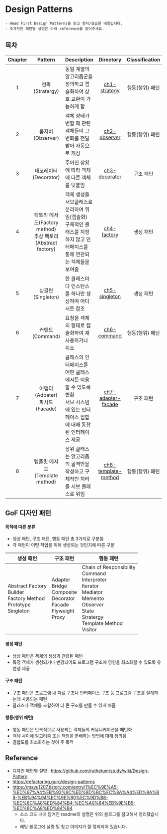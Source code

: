 # Design Patterns
```
- Head First Design Patterns을 읽고 정리/실습한 내용입니다.
- 추가적인 패턴별 설명은 아래 reference를 읽어주세요.
```

## 목차
| Chapter |                       Pattern                       | Description                                                             |            Directory             | Classification |
|:-------:|:---------------------------------------------------:|:------------------------------------------------------------------------|:--------------------------------:|:--------------:|
|    1    |                    전략(Stratergy)                    | 동일 계열의 알고리즘군을 정의하고 캡슐화하여 상호 교환이 가능하게 함                                  |  [ch1-strategy](./ch1-strategy)  |   행동(행위) 패턴    |
|    2    |                    옵저버(Observer)                    | 객체 상태가 변할 때 관련 객체들이 그 변화를 전달받아 자동으로 캐싱                                  |  [ch2-observer](./ch2-observer)  |   행동(행위) 패턴    |
|    3    |                  데코레이터(Decorator)                   | 주어진 상황에 따라 객체에 다른 객체를 덧붙임                                               | [ch3-decorator](./ch3-decorator) |     구조 패턴      |
|    4    | 팩토리 메서드(Factory method)<br>추상 팩토리(Abstract factory) | 객체 생성을 서브클래스로 분리하여 위임(캡슐화)<br>구체적인 클래스를 지정하지 않고 인터페이스를 통해 연관되는 객체들을 보여줌 |   [ch4-factory](./ch4-factory)   |     생성 패턴      |
|    5    |                   싱글턴(Singleton)                    | 한 클래스마다 인스턴스를 하나만 생성하여 어디서든 참조                                          | [ch5-singleton](./ch5-singleton) |     생성 패턴      |
|    6    |                    커맨드(Command)                     | 요청을 객체의 형태로 캡슐화하여 재사용하거나 취소                                                                        |   [ch6-command](./ch6-command)   |   행동(행위) 패턴    | 
|    7    |             어댑터(Adpater)<br>파사드(Facade)             | 클래스의 인터페이스를 어떤 클래스에서든 이용할 수 있도록 변환<br>서브 시스템에 있는 인터페이스 집합에 대해 통합된 인터페이스 제공                                  |  [ch7-adapter-facade](./ch7-adapter-facade)  |     구조 패턴      |
|    8    |              템플릿 메서드(Template method)               |상위 클래스는 알고리즘의 골격만을 작성하고 구체적인 처리를 서브 클래스로 위임| [ch8-template-method](./ch8-template-method) |   행동(행위) 패턴    |

## GoF 디자인 패턴
#### 목적에 따른 분류
- 생성 패턴, 구조 패턴, 행동 패턴 총 3가지로 구분됨
- 각 패턴이 어떤 작업을 위해 생성되는 것인지에 따른 구분

|생성 패턴|구조 패턴|행동 패턴|
|---|---|---|
|Abstract Factory<br>Builder<br>Factory Method<br>Prototype<br>Singleton|Adapter<br>Bridge<br>Composite<br>Decorator<br>Facade<br>Flyweight<br>Proxy|Chain of Responsibility<br>Command<br>Interpreter<br>Iterator<br>Mediator<br>Memento<br>Observer<br>State<br>Stratergy<br>Template Method<br>Visitor|

#### 생성 패턴
- 생성 패턴은 객체의 생성과 관련된 패턴
- 특정 객체가 생성되거나 변경되어도 프로그램 구조에 영향을 최소화할 수 있도록 유연성 제공

#### 구조 패턴
- 구조 패턴은 프로그램 내 자료 구조나 인터페이스 구조 등 프로그램 구조를 설계하는데 사용되는 패턴
- 클래스나 객체를 조합하여 더 큰 구조를 만들 수 있게 해줌

#### 행동(행위 패턴)
- 행동 패턴은 반복적으로 사용되는 객체들의 커뮤니케이션을 패턴화
- 객체 사이에 알고리즘 또는 책임을 분배하는 방법에 대해 정의됨
- 결합도를 최소화하는 것이 주 목적

## Reference
- 디자인 패턴별 설명 : https://github.com/ruthetum/study/wiki/Design-Pattern
- https://refactoring.guru/design-patterns
- https://msyu1207.tistory.com/entry/1%EC%9E%A5-%ED%97%A4%EB%93%9C%ED%8D%BC%EC%8A%A4%ED%8A%B8-%EB%94%94%EC%9E%90%EC%9D%B8-%ED%8C%A8%ED%84%B4-%EC%A0%84%EB%9E%B5-%ED%8C%A8%ED%84%B4
    - 소스 코드 내에 담겨진 readme의 설명은 위의 블로그를 참고해서 정리됐습니다.
    - 해당 블로그에 설명 및 참고 이미지가 잘 정리되어 있습니다.